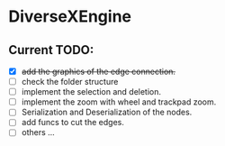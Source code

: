 # DiverseXEngine

## Current TODO:
- [X] ~~add the graphics of the edge connection.~~
- [ ] check the folder structure
- [ ] implement the selection and deletion.
- [ ] implement the zoom with wheel and trackpad zoom.
- [ ] Serialization and Deserialization of the nodes.
- [ ] add funcs to cut the edges.
- [ ] others ...